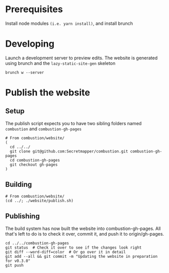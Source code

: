 # Prerequisites

Install node modules `(i.e. yarn install)`, and install brunch

# Developing

Launch a development server to preview edits. The website is generated using brunch and the `lazy-static-site-gen` skeleton

```
brunch w --server
```

# Publish the website

## Setup

The publish script expects you to have two sibling folders named `combustion` and `combustion-gh-pages`

```
# From combustion/website/
(
  cd ../../
  git clone git@github.com:Secretmapper/combustion.git combustion-gh-pages
  cd combustion-gh-pages
  git checkout gh-pages
)
```

## Building

```
# From combustion/website/
(cd ../; ./website/publish.sh)
```

## Publishing

The build system has now built the website into combustion-gh-pages. All that's left to do is to check it over, commit it, and push it to origin/gh-pages.

```
cd ../../combustion-gh-pages
git status  # Check it over to see if the changes look right
git diff --word-diff=color  # Or go over it in detail
git add --all && git commit -m "Updating the website in preparation for v0.3.0"
git push
```
